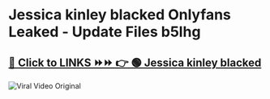 
 # Jessica kinley blacked Onlyfans Leaked - Update Files b5lhg

## <h2><a href="https://clipsfans.com/Jessica_kinley_blacked&ref=git">🔗 Click to LINKS ⏩⏩ 👉 🟢 Jessica kinley blacked </a></h2>

<a href="https://clipsfans.com/Jessica_kinley_blacked&ref=git" rel="nofollow" data-target="animated-image.originalLink"><img src="https://i.ibb.co.com/xMMVF88/686577567.gif" alt="Viral Video Original" style="max-width: 100%; display: inline-block;" data-target="animated-image.originalImage"></a>

